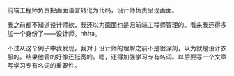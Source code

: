 前端工程师负责把画面语言转化为代码，设计师负责呈现画面。

我之前都不知道设计师欸，我还以为画面也是归前端工程师管理的。看来我还得多加一个身份了——设计师。hhha。

不过从这个例子中我发现，我对于设计师的理解之前不是很深刻，以为就是设计衣服的。结果他管的好像还挺宽的。嗯，还得加强学习专有名词。以后要写一个文章写学习专有名词的重要性。